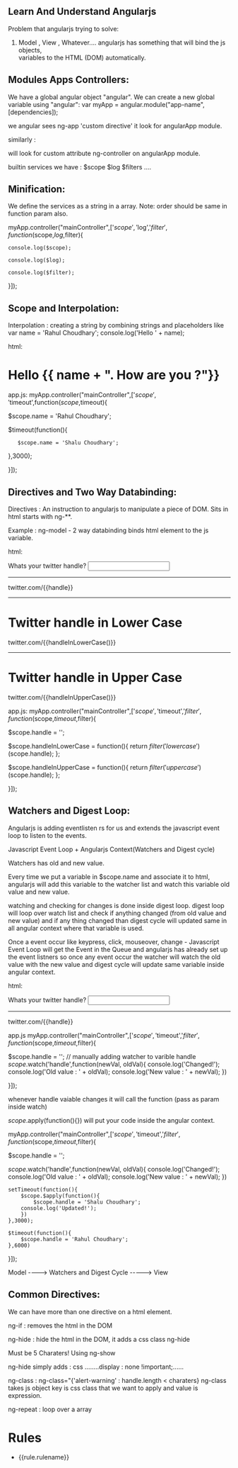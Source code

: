 Learn And Understand Angularjs
------------------------------

Problem that angularjs trying to solve:
1. Model , View , Whatever.... angularjs has something that will bind the js objects,  
   variables to the HTML (DOM) automatically.

Modules Apps Controllers:
-------------------------
We have a global angular object "angular".
We can create a new global variable using "angular":
var myApp = angular.module("app-name",[dependencies]);

<html lang="en-us" ng-app="angularApp">
we angular sees ng-app 'custom directive' it look for angularApp module.

similarly : <div ng-controller="mainController"> will look for custom attribute ng-controller on angularApp module.

builtin services we have : $scope $log $filters ....

Minification:
-------------
We define the services as a string in a array.
Note: order should be same in function param also.

myApp.controller("mainController",['$scope','$log','$filter',function($scope,$log,$filter){
    
    console.log($scope);
    
    console.log($log);
    
    console.log($filter);

    
}]);

Scope and Interpolation:
------------------------
Interpolation : creating a string by combining strings and placeholders like 
var name = 'Rahul Choudhary';
console.log('Hello ' + name); 

html:
<div ng-controller="mainController">           
      <h1>Hello {{ name + ". How are you ?"}}</h1>
</div>

app.js:
myApp.controller("mainController",['$scope','$timeout',function($scope,$timeout){
    
   $scope.name = 'Rahul Choudhary';
    
   $timeout(function(){
       
       $scope.name = 'Shalu Choudhary';
       
   },3000);
    
}]);

Directives and Two Way Databinding:
-----------------------------------
Directives : An instruction to angularjs to manipulate a piece of DOM.
Sits in html starts with ng-**.

Example : ng-model - 2 way databinding binds html element to the js variable.

html:
<div>
                    <label>Whats your twitter handle?</label>
                    <input type="text" ng-model="handle" />
                    <hr>
                    twitter.com/{{handle}}
                    <hr>
                    <h1>Twitter handle in Lower Case</h1>
                    twitter.com/{{handleInLowerCase()}}
                    <hr>
                    <h1>Twitter handle in Upper Case</h1>
                    twitter.com/{{handleInUpperCase()}}
</div>
                

app.js:
myApp.controller("mainController",['$scope','$timeout','$filter',function($scope,$timeout,$filter){
    
   $scope.handle = '';
   
    
   $scope.handleInLowerCase = function(){
       return $filter('lowercase')($scope.handle);
   };
    
   $scope.handleInUpperCase = function(){
       return $filter('uppercase')($scope.handle);
   };
    
}]);

Watchers and Digest Loop:
-------------------------
Angularjs is adding eventlisten rs for us and extends the javascript event loop to listen to the events.

Javascript Event Loop + Angularjs Context(Watchers and Digest cycle)

Watchers has old and new value.

Every time we put a variable in $scope.name and associate it to html, angularjs will add this variable to the watcher list and watch this variable old value and new value.

watching and checking for changes is done inside digest loop.
digest loop will loop over watch list and check if anything changed (from old value and new value) and if any thing changed than digest cycle will updated same in all angular context where that variable is used.

Once a event occur like keypress, click, mouseover, change - Javascript Event Loop will get the Event in the Queue and angularjs has already set up the event listners so once any event occur the watcher will watch the old value with the new value and digest cycle will update same variable inside angular context.

html:
  <div>
                    <label>Whats your twitter handle?</label>
                    <input type="text" ng-model="handle" />
                    <hr>
                    twitter.com/{{handle}}
 </div>

app.js
myApp.controller("mainController",['$scope','$timeout','$filter',function($scope,$timeout,$filter){
    
   $scope.handle = '';
   // manually adding watcher to varible handle
   $scope.$watch('handle',function(newVal, oldVal){
       console.log('Changed!');
       console.log('Old value : ' + oldVal);
       console.log('New value : ' + newVal);
   })
    
}]);

whenever handle vaiable changes it will call the function (pass as param inside watch)

$scope.$apply(function(){}) will put your code inside the angular context.

myApp.controller("mainController",['$scope','$timeout','$filter',function($scope,$timeout,$filter){
    
   $scope.handle = '';
    
   $scope.$watch('handle',function(newVal, oldVal){
       console.log('Changed!');
       console.log('Old value : ' + oldVal);
       console.log('New value : ' + newVal);
   })
    
    setTimeout(function(){
        $scope.$apply(function(){
            $scope.handle = 'Shalu Choudhary';
        console.log('Updated!');
        })
    },3000);
    
    $timeout(function(){
        $scope.handle = 'Rahul Choudhary';
    },6000)
    
}]);

Model ----> Watchers and Digest Cycle -----> View

Common Directives:
------------------
We can have more than one directive on a html element.

ng-if : removes the html in the DOM

ng-hide : hide the html in the DOM, it adds a css class ng-hide
<div class="alert ng-hide" ng-show="handle.length !== charaters">
                    Must be 5 Charaters! Using ng-show
</div>

ng-hide simply adds : css ........display : none !important;......

ng-class : ng-class="{'alert-warning' : handle.length < charaters}
ng-class takes js object key is css class that we want to apply and value is expression.

ng-repeat : loop over a array
<h1>Rules</h1>
                    <ul>
                        <li ng-repeat="rule in rules" class="alert alert-success">{{rule.rulename}}</li>
                    </ul> 





